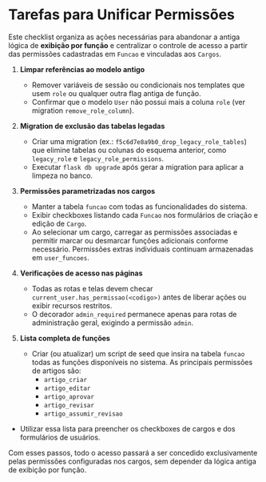 # Tarefas para Unificar Permissões

Este checklist organiza as ações necessárias para abandonar a antiga
lógica de **exibição por função** e centralizar o controle de acesso a
partir das permissões cadastradas em `Funcao` e vinculadas aos `Cargos`.

1. **Limpar referências ao modelo antigo**
   - Remover variáveis de sessão ou condicionais nos templates que usem
     `role` ou qualquer outra flag antiga de função.
   - Confirmar que o modelo `User` não possui mais a coluna `role`
     (ver migration `remove_role_column`).

2. **Migration de exclusão das tabelas legadas**
   - Criar uma migration (ex.: `f5c6d7e8a9b0_drop_legacy_role_tables`) que
     elimine tabelas ou colunas do esquema anterior, como `legacy_role` e
     `legacy_role_permissions`.
   - Executar `flask db upgrade` após gerar a migration para aplicar a
     limpeza no banco.

3. **Permissões parametrizadas nos cargos**
   - Manter a tabela `funcao` com todas as funcionalidades do sistema.
   - Exibir checkboxes listando cada `Funcao` nos formulários de criação e
     edição de `Cargo`.
   - Ao selecionar um cargo, carregar as permissões associadas e permitir
     marcar ou desmarcar funções adicionais conforme necessário. Permissões
     extras individuais continuam armazenadas em `user_funcoes`.

4. **Verificações de acesso nas páginas**
   - Todas as rotas e telas devem checar `current_user.has_permissao(<codigo>)`
     antes de liberar ações ou exibir recursos restritos.
   - O decorador `admin_required` permanece apenas para rotas de
     administração geral, exigindo a permissão `admin`.

5. **Lista completa de funções**
   - Criar (ou atualizar) um script de seed que insira na tabela `funcao`
     todas as funções disponíveis no sistema. As principais permissões de
     artigos são:
       - `artigo_criar`
       - `artigo_editar`
       - `artigo_aprovar`
       - `artigo_revisar`
       - `artigo_assumir_revisao`
  - Utilizar essa lista para preencher os checkboxes de cargos e dos
    formulários de usuários.

Com esses passos, todo o acesso passará a ser concedido
exclusivamente pelas permissões configuradas nos cargos, sem depender
da lógica antiga de exibição por função.
